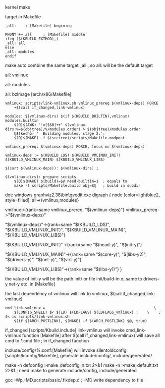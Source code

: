 kernel make

target in Makefile

    _all:    ; [Makefile] begining
    
    PHONY += all     ; [Makefile] middle
    ifeq ($(KBUILD_EXTMOD),)
    _all: all
    else
    _all: modules
    endif
make auto combine the same target _all:, so all: will be the default target

all: vmlinux

all: modules

all: bzImage [arch/x86/Makefile]

    vmlinux: scripts/link-vmlinux.sh vmlinux_prereq $(vmlinux-deps) FORCE
    	+$(call if_changed,link-vmlinux)
    	
    modules: $(vmlinux-dirs) $(if $(KBUILD_BUILTIN),vmlinux) modules.builtin
    	$(Q)$(AWK) '!x[$$0]++' $(vmlinux-dirs:%=$(objtree)/%/modules.order) > $(objtree)/modules.order
    	@$(kecho) '  Building modules, stage 2.';
    	$(Q)$(MAKE) -f $(srctree)/scripts/Makefile.modpost
    	
    vmlinux_prereq: $(vmlinux-deps) FORCE, focus on $(vmlinux-deps)
    
    vmlinux-deps := $(KBUILD_LDS) $(KBUILD_VMLINUX_INIT) $(KBUILD_VMLINUX_MAIN) $(KBUILD_VMLINUX_LIBS)
    
    $(sort $(vmlinux-deps)): $(vmlinux-dirs) ;
    
    $(vmlinux-dirs): prepare scripts
    	$(Q)$(MAKE) $(build)=$@ need-builtin=1  ; equals to
    	make -f scripts/Makefile.build obj=$@   ; build in subdir
    
    

dot:  windows graphviz2.38\bin\gvedit.exe
digraph { 
node [color=lightblue2, style=filled];
  all->{vmlinux,modules}
  
  vmlinux->{rank=same vmlinux_prereq, "$(vmlinux-deps)"}
  vmlinux_prereq->"$(vmlinux-deps)"
  
  "$(vmlinux-deps)"->{rank=same "$(KBUILD_LDS)", "$(KBUILD_VMLINUX_INIT)", "$(KBUILD_VMLINUX_MAIN)", "$(KBUILD_VMLINUX_LIBS)"}
  
  
  "$(KBUILD_VMLINUX_INIT)"->{rank=same "$(head-y)", "$(init-y)"}
  
  "$(KBUILD_VMLINUX_MAIN)"->{rank=same "$(core-y)", "$(libs-y2)", "$(drivers-y)", "$(net-y)", "$(virt-y)"}
  
  "$(KBUILD_VMLINUX_LIBS)"->{rank=same "$(libs-y1)"}
}

the value of init-y will be the path init/ or file init/build-in.o, same to drivers-y net-y etc. in [Makefile]

the last dependency of vmlinux will link to vmlinux, $(call if_changed,link-vmlinux)

    cmd_link-vmlinux =                                                 \
    	$(CONFIG_SHELL) $< $(LD) $(LDFLAGS) $(LDFLAGS_vmlinux) ;    \    ; $< is scripts/link-vmlinux.sh
    	$(if $(ARCH_POSTLINK), $(MAKE) -f $(ARCH_POSTLINK) $@, true)

if_changed [scripts/Kbuild.include]
link-vmlinux will invoke cmd_link-vmlinux function [Makefile]
after $(call if_changed,link-vmlinux) will save all cmd to *.cmd file  ; in if_changed function
    

include/config/%.conf:[Makefile] will invoke silentoldconfig:[scripts/kconfig/Makefile], generate include/config/, include/generated/

make -n defconfig >make_defconfig_n.txt 2>&1
make -n >make_default.txt 2>&1  ; need make  to generate include/config, include/generated
 

gcc -Wp,-MD,scripts/basic/.fixdep.d  ; -MD write dependency to file